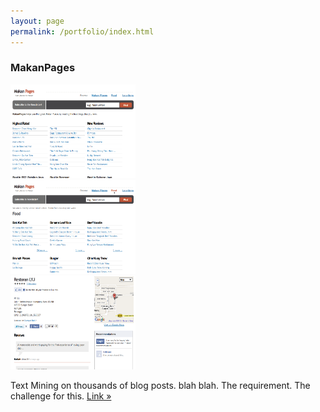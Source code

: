 ```yaml
---
layout: page
permalink: /portfolio/index.html
---
```

<h3>MakanPages</h3>
<div class='photos'>
  <div class="photo"> 
  	<a href="/images/makanpages-index.png" title="For this example: $('#gallery a').lightBox();">
  		<img src="/images/makanpages-index.png" alt="makan pages index" style='width: 200px; height: 150px' /> 
  	</a> 
  </div> 
  <div class="photo"> 
    <a href="/images/makanpages-index.png"> 
      <img src="/images/makanpages-food.png" alt="makan pages index" style='width: 200px; height: 150px' /> 
    </a> 
  </div>
  <div class="photo"> 
    <a href="/images/makanpages-index.png"> 
      <img src="/images/makanpages-place.png" alt="makan pages index" style='width: 200px; height: 150px' /> 
    </a>
  </div>
  <div id="makanpages-index">
    <!-- <img src="/images/makanpages-index.png" alt="makan pages index" /> -->
  </div> 
</div>
<div class='clear'>
</div>
<p>
  Text Mining on thousands of blog posts. blah blah. 
  The requirement.
  The challenge for this.
  <a href='http://makanpages.com/'>Link &raquo;</a>
</p>
<script type="text/javascript" charset="utf-8"> 
	$(document).ready(function() {
  	$('.photos a').lightBox({fixedNavigation:true});    
	});
</script>